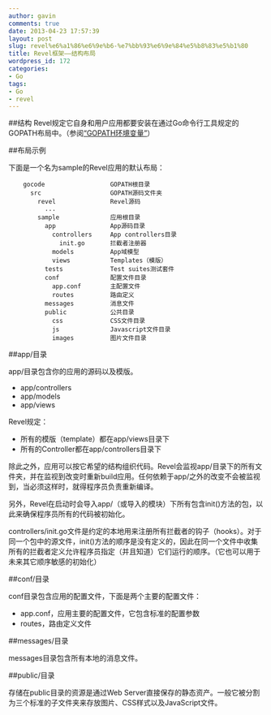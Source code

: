 ```yaml
---
author: gavin
comments: true
date: 2013-04-23 17:57:39
layout: post
slug: revel%e6%a1%86%e6%9e%b6-%e7%bb%93%e6%9e%84%e5%b8%83%e5%b1%80
title: Revel框架——结构布局
wordpress_id: 172
categories:
- Go
tags:
- Go
- revel
---
```


##结构
Revel规定它自身和用户应用都要安装在通过Go命令行工具规定的GOPATH布局中。（参阅[“GOPATH环境变量”](http://golang.org/cmd/go/)）

##布局示例

下面是一个名为sample的Revel应用的默认布局：
    
        gocode                  GOPATH根目录
          src                   GOPATH源码文件夹
            revel               Revel源码
              ...
            sample              应用根目录
              app               App源码目录
                controllers     App controllers目录
                  init.go       拦截者注册器
                models          App域模型
                views           Templates（模版）
              tests             Test suites测试套件
              conf              配置文件目录
                app.conf        主配置文件
                routes          路由定义
              messages          消息文件
              public            公共目录
                css             CSS文件目录
                js              Javascript文件目录
                images          图片文件目录

##app/目录

app/目录包含你的应用的源码以及模版。

  *	app/controllers
  * app/models
  * app/views
	
Revel规定：

  * 所有的模版（template）都在app/views目录下
  * 所有的Controller都在app/controllers目录下
	
除此之外，应用可以按它希望的结构组织代码。Revel会监视app/目录下的所有文件夹，并在监视到改变时重新build应用。任何依赖于app/之外的改变不会被监视到，当必须这样时，就得程序员负责重新编译。

另外，Revel在启动时会导入app/（或导入的模块）下所有包含init()方法的包，以此来确保程序员所有的代码被初始化。

controllers/init.go文件是约定的本地用来注册所有拦截者的钩子（hooks）。对于同一个包中的源文件，init()方法的顺序是没有定义的，因此在同一个文件中收集所有的拦截者定义允许程序员指定（并且知道）它们运行的顺序。（它也可以用于未来其它顺序敏感的初始化）

##conf/目录

conf目录包含应用的配置文件，下面是两个主要的配置文件：

  * app.conf，应用主要的配置文件，它包含标准的配置参数
  * routes，路由定义文件
	
##messages/目录

messages目录包含所有本地的消息文件。

##public/目录

存储在public目录的资源是通过Web Server直接保存的静态资产。一般它被分割为三个标准的子文件夹来存放图片、CSS样式以及JavaScript文件。
